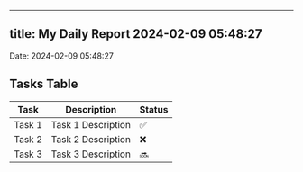 
---
title: My Daily Report 2024-02-09 05:48:27
---

Date: 2024-02-09 05:48:27

## Tasks Table

| Task | Description | Status |
|------|-------------|--------|
| Task 1 | Task 1 Description | ✅ |
| Task 2 | Task 2 Description | ❌ |
| Task 3 | Task 3 Description | 🔜 |
